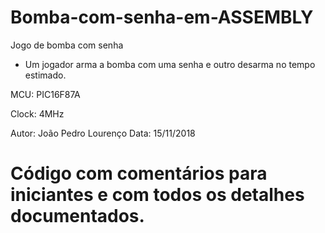 # Bomba-com-senha-em-ASSEMBLY

Jogo de bomba com senha

- Um jogador arma a bomba com uma senha e outro desarma no tempo estimado.

MCU: PIC16F87A 

Clock: 4MHz

Autor: João Pedro Lourenço  Data: 15/11/2018


# Código com comentários para iniciantes e com todos os detalhes documentados.
